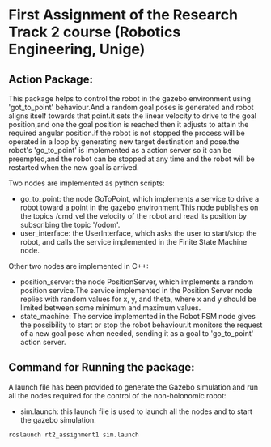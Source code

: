 # First Assignment of the Research Track 2 course (Robotics Engineering, Unige)
## Action Package:
This package helps to control the robot in the gazebo environment using 'got_to_point' behaviour.And a random goal poses is generated and robot aligns itself towards that point.it sets the linear velocity to drive to the goal position,and one the goal position is reached then it adjusts to attain the required angular position.if the robot is not stopped the process will be operated in a loop by generating new target destination and pose.the robot's 'go_to_point' is implemented as a action server so it can be preempted,and the robot can be stopped at any time and the robot will be restarted when the new goal is arrived. 

Two nodes are implemented as python scripts:
- go_to_point: the node GoToPoint, which implements a service to drive a robot toward a point in the gazebo environment.This node publishes on the topics /cmd_vel the velocity of the robot and read its position by subscribing the topic '/odom'.
- user_interface: the UserInterface, which asks the user to start/stop the robot, and calls the service implemented in the Finite State Machine node.

Other two nodes are implemented in C++:
- position_server: the node PositionServer, which implements a random position service.The service implemented in the Position Server node replies with random values for x, y, and theta, where x and y should be limited between some minimum and maximum values.
- state_machine: The service implemented in the Robot FSM node gives the possibility to start or stop the robot behaviour.it monitors the request of a new goal pose when needed, sending it as a goal to 'go_to_point' action server.

## Command for Running the package:
A launch file has been provided to generate the Gazebo simulation and run all the nodes required for the control of the non-holonomic robot:

- sim.launch: this launch file is used to launch all the nodes and to start the gazebo simulation.

```
roslaunch rt2_assignment1 sim.launch
```
